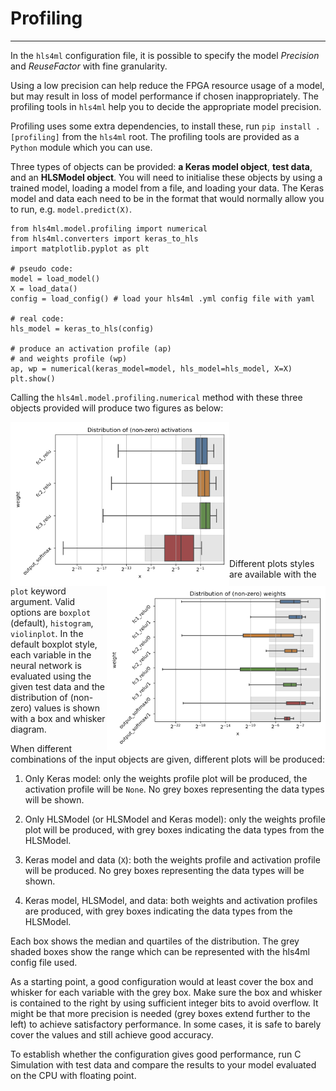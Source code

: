 # Profiling
-----

In the `hls4ml` configuration file, it is possible to specify the model *Precision* and *ReuseFactor* with fine granularity.

Using a low precision can help reduce the FPGA resource usage of a model, but may result in loss of model performance if chosen inappropriately. The profiling tools in `hls4ml` help you to decide the appropriate model precision.

Profiling uses some extra dependencies, to install these, run `pip install .[profiling]` from the `hls4ml` root. The profiling tools are provided as a `Python` module which you can use.

Three types of objects can be provided: **a Keras model object**, **test data**, and an **HLSModel object**.
You will need to initialise these objects by using a trained model, loading a model from a file, and loading your data. The Keras model and data each need to be in the format that would normally allow you to run, e.g. `model.predict(X)`.

```
from hls4ml.model.profiling import numerical
from hls4ml.converters import keras_to_hls
import matplotlib.pyplot as plt

# pseudo code:
model = load_model()
X = load_data()
config = load_config() # load your hls4ml .yml config file with yaml

# real code:
hls_model = keras_to_hls(config)

# produce an activation profile (ap)
# and weights profile (wp)
ap, wp = numerical(keras_model=model, hls_model=hls_model, X=X)
plt.show()
```

Calling the `hls4ml.model.profiling.numerical` method with these three objects provided will produce two figures as below:


<img src="img/activations.png" width=350 align=left>
<img src="img/weights.png" width=350 align=right>

<br/><br/><br/><br/><br/><br/><br/><br/><br/><br/><br/><br/>

Different plots styles are available with the `plot` keyword argument. Valid options are `boxplot` (default), `histogram`, `violinplot`. In the default boxplot style, each variable in the neural network is evaluated using the given test data and the distribution of (non-zero) values is shown with a box and whisker diagram.

When different combinations of the input objects are given, different plots will be produced:

1) Only Keras model: only the weights profile plot will be produced, the activation profile will be `None`. No grey boxes representing the data types will be shown.

2) Only HLSModel (or HLSModel and Keras model): only the weights profile plot will be produced, with grey boxes indicating the data types from the HLSModel. 

3) Keras model and data (`X`): both the weights profile and activation profile will be produced. No grey boxes representing the data types will be shown.

4) Keras model, HLSModel, and data: both weights and activation profiles are produced, with grey boxes indicating the data types from the HLSModel.

Each box shows the median and quartiles of the distribution. The grey shaded boxes show the range which can be represented with the hls4ml config file used.

As a starting point, a good configuration would at least cover the box and whisker for each variable with the grey box. Make sure the box and whisker is contained to the right by using sufficient integer bits to avoid overflow. It might be that more precision is needed (grey boxes extend further to the left) to achieve satisfactory performance. In some cases, it is safe to barely cover the values and still achieve good accuracy.

To establish whether the configuration gives good performance, run C Simulation with test data and compare the results to your model evaluated on the CPU with floating point.
